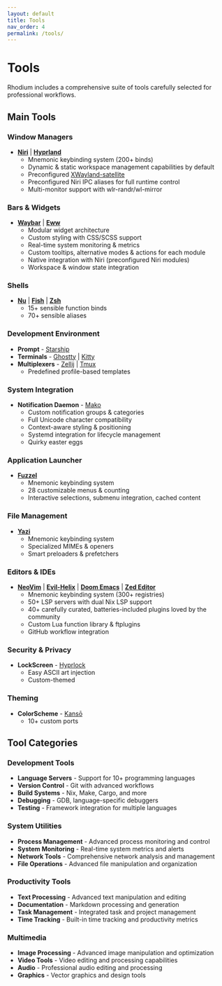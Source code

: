 ```yaml
---
layout: default
title: Tools
nav_order: 4
permalink: /tools/
---
```


# Tools

Rhodium includes a comprehensive suite of tools carefully selected for professional workflows.

## Main Tools

### Window Managers
- **[Niri](https://github.com/YaLTeR/niri/)** | **[Hyprland](https://hypr.land/)**
  - Mnemonic keybinding system (200+ binds)
  - Dynamic & static workspace management capabilities by default
  - Preconfigured [XWayland-satellite](https://github.com/Supreeeme/xwayland-satellite)
  - Preconfigured Niri IPC aliases for full runtime control
  - Multi-monitor support with wlr-randr/wl-mirror

### Bars & Widgets
- **[Waybar](https://github.com/Alexays/Waybar)** | **[Eww](https://github.com/elkowar/eww)**
  - Modular widget architecture
  - Custom styling with CSS/SCSS support
  - Real-time system monitoring & metrics
  - Custom tooltips, alternative modes & actions for each module
  - Native integration with Niri (preconfigured Niri modules)
  - Workspace & window state integration

### Shells
- **[Nu](https://www.nushell.sh/)** | **[Fish](https://fishshell.com/)** | **[Zsh](https://www.zsh.org/)**
  - 15+ sensible function binds
  - 70+ sensible aliases

### Development Environment
- **Prompt** - [Starship](https://github.com/starship/starship)
- **Terminals** - [Ghostty](https://ghostty.org/) | [Kitty](https://sw.kovidgoyal.net/kitty/)
- **Multiplexers** - [Zellij](https://zellij.dev/) | [Tmux](https://github.com/tmux/tmux/)
  - Predefined profile-based templates

### System Integration
- **Notification Daemon** - [Mako](https://github.com/emersion/mako)
  - Custom notification groups & categories
  - Full Unicode character compatibility
  - Context-aware styling & positioning
  - Systemd integration for lifecycle management
  - Quirky easter eggs

### Application Launcher
- **[Fuzzel](https://codeberg.org/dnkl/fuzzel)**
  - Mnemonic keybinding system
  - 28 customizable menus & counting
  - Interactive selections, submenu integration, cached content

### File Management
- **[Yazi](https://github.com/sxyazi/yazi)**
  - Mnemonic keybinding system
  - Specialized MIMEs & openers
  - Smart preloaders & prefetchers

### Editors & IDEs
- **[NeoVim](https://neovim.io/doc/)** | **[Evil-Helix](https://docs.helix-editor.com/)** | **[Doom Emacs](https://docs.doomemacs.org/latest/)** | **[Zed Editor](https://zed.dev/)**
  - Mnemonic keybinding system (300+ registries)
  - 50+ LSP servers with dual Nix LSP support
  - 40+ carefully curated, batteries-included plugins loved by the community
  - Custom Lua function library & ftplugins
  - GitHub workflow integration

### Security & Privacy
- **LockScreen** - [Hyprlock](https://wiki.hyprland.org/Hypr-Ecosystem/hyprlock/)
  - Easy ASCII art injection
  - Custom-themed

### Theming
- **ColorScheme** - [Kansō](https://github.com/webhooked/kanso.nvim)
  - 10+ custom ports

## Tool Categories

### Development Tools
- **Language Servers** - Support for 10+ programming languages
- **Version Control** - Git with advanced workflows
- **Build Systems** - Nix, Make, Cargo, and more
- **Debugging** - GDB, language-specific debuggers
- **Testing** - Framework integration for multiple languages

### System Utilities
- **Process Management** - Advanced process monitoring and control
- **System Monitoring** - Real-time system metrics and alerts
- **Network Tools** - Comprehensive network analysis and management
- **File Operations** - Advanced file manipulation and organization

### Productivity Tools
- **Text Processing** - Advanced text manipulation and editing
- **Documentation** - Markdown processing and generation
- **Task Management** - Integrated task and project management
- **Time Tracking** - Built-in time tracking and productivity metrics

### Multimedia
- **Image Processing** - Advanced image manipulation and optimization
- **Video Tools** - Video editing and processing capabilities
- **Audio** - Professional audio editing and processing
- **Graphics** - Vector graphics and design tools

